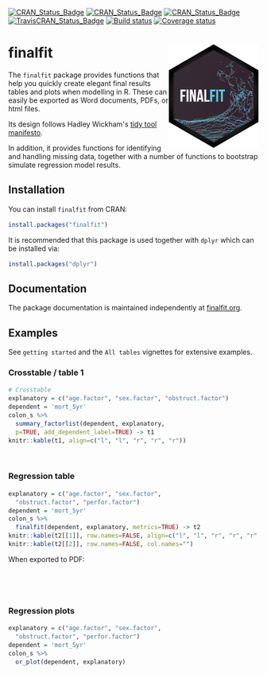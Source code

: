 [![CRAN_Status_Badge](https://www.r-pkg.org/badges/version/finalfit)](https://cran.r-project.org/package=finalfit)
[![CRAN_Status_Badge](https://cranlogs.r-pkg.org/badges/finalfit)](https://cran.r-project.org/package=finalfit)
[![CRAN_Status_Badge](https://cranlogs.r-pkg.org/badges/grand-total/finalfit)](https://cranlogs.r-pkg.org/badges/grand-total/finalfit)
[![TravisCRAN_Status_Badge](https://api.travis-ci.com/ewenharrison/finalfit.svg?branch=master)](https://app.travis-ci.com/github/ewenharrison/finalfit)
[![Build status](https://ci.appveyor.com/api/projects/status/3wpgw2rs6vn1lsrn?svg=true)](https://ci.appveyor.com/project/ewenharrison/finalfit)
[![Coverage status](https://codecov.io/gh/ewenharrison/finalfit/branch/master/graph/badge.svg)](https://app.codecov.io/github/ewenharrison/finalfit?branch=master)

finalfit <img src="man/figures/finalfit_hex.png" align="right" />
==============================


The `finalfit` package provides functions that help you quickly create elegant final results tables and plots when modelling in R. These can easily be exported as Word documents, PDFs, or html files. 

Its design follows Hadley Wickham's [tidy tool manifesto](https://tidyverse.tidyverse.org/articles/manifesto.html).

In addition, it provides functions for identifying and handling missing data, together with a number of functions to bootstrap simulate regression model results. 

## Installation

You can install `finalfit` from CRAN:

``` r
install.packages("finalfit")
```

It is recommended that this package is used together with `dplyr` which can be installed via:

``` r
install.packages("dplyr")
```

## Documentation

The package documentation is maintained independently at [finalfit.org](https://finalfit.org/). 

## Examples

See `getting started` and the `All tables` vignettes for extensive examples.  

### Crosstable / table 1

``` r
# Crosstable 
explanatory = c("age.factor", "sex.factor", "obstruct.factor")
dependent = 'mort_5yr'
colon_s %>%
  summary_factorlist(dependent, explanatory, 
  p=TRUE, add_dependent_label=TRUE) -> t1
knitr::kable(t1, align=c("l", "l", "r", "r", "r"))
```

<a href="https://www.datasurg.net/wp-content/uploads/2018/05/table2.jpg"><img src="https://www.datasurg.net/wp-content/uploads/2018/05/table2.jpg" alt="" width="600" class="aligncenter" /></a>

### Regression table

``` r
explanatory = c("age.factor", "sex.factor", 
  "obstruct.factor", "perfor.factor")
dependent = 'mort_5yr'
colon_s %>%
  finalfit(dependent, explanatory, metrics=TRUE) -> t2
knitr::kable(t2[[1]], row.names=FALSE, align=c("l", "l", "r", "r", "r", "r"))
knitr::kable(t2[[2]], row.names=FALSE, col.names="")
```

When exported to PDF:

<a href="https://www.datasurg.net/wp-content/uploads/2018/05/table7a.jpg"><img src="https://www.datasurg.net/wp-content/uploads/2018/05/table7a.jpg" alt="" width="700" /></a>

<a href="https://www.datasurg.net/wp-content/uploads/2018/05/table7b.jpg"><img src="https://www.datasurg.net/wp-content/uploads/2018/05/table7b.jpg" alt="" width="700"/></a>

### Regression plots

``` r
explanatory = c("age.factor", "sex.factor", 
  "obstruct.factor", "perfor.factor")
dependent = 'mort_5yr'
colon_s %>%
  or_plot(dependent, explanatory)
```

<a href="https://www.datasurg.net/wp-content/uploads/2018/05/plot1.jpg"><img src="https://www.datasurg.net/wp-content/uploads/2018/05/plot1.jpg" alt="" width="600" class="aligncenter" /></a>
